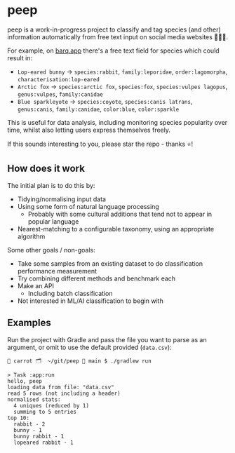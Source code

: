# peep

peep is a work-in-progress project to classify and tag species (and other) information automatically from free text
input on social media websites 🦊👀🐰.

For example, on [barq.app](https://barq.app) there's a free text field for species which could result in:
* `Lop-eared bunny` -> `species:rabbit`, `family:leporidae`, `order:lagomorpha`, `characterisation:lop-eared`
* `Arctic fox` -> `species:arctic fox`, `species:fox`, `species:vulpes lagopus`, `genus:vulpes`, `family:canidae`
* `Blue sparkleyote` -> `species:coyote`, `species:canis latrans`, `genus:canis`, `family:canidae`, `color:blue`, `color:sparkle`

This is useful for data analysis, including monitoring species popularity over time, whilst also letting users express
themselves freely.

If this sounds interesting to you, please star the repo - thanks ⭐️!

## How does it work

The initial plan is to do this by:
* Tidying/normalising input data
* Using some form of natural language processing
  * Probably with some cultural additions that tend not to appear in popular language
* Nearest-matching to a configurable taxonomy, using an appropriate algorithm

Some other goals / non-goals:
* Take some samples from an existing dataset to do classification performance measurement
* Try combining different methods and benchmark each
* Make an API
  * Including batch classification
* Not interested in ML/AI classification to begin with

## Examples

Run the project with Gradle and pass the file you want to parse as an argument, or omit to use the default provided (`data.csv`):

```
🥕 carrot 🗂  ~/git/peep 🐙 main $ ./gradlew run

> Task :app:run
hello, peep
loading data from file: "data.csv"
read 5 rows (not including a header)
normalised stats:
  4 uniques (reduced by 1)
  summing to 5 entries
top 10:
  rabbit - 2
  bunny - 1
  bunny rabbit - 1
  lopeared rabbit - 1
```